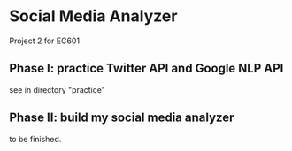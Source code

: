 # Social Media Analyzer

Project 2 for EC601

## Phase I: practice Twitter API and Google NLP API

see in directory "practice"

## Phase II: build my social media analyzer

to be finished.